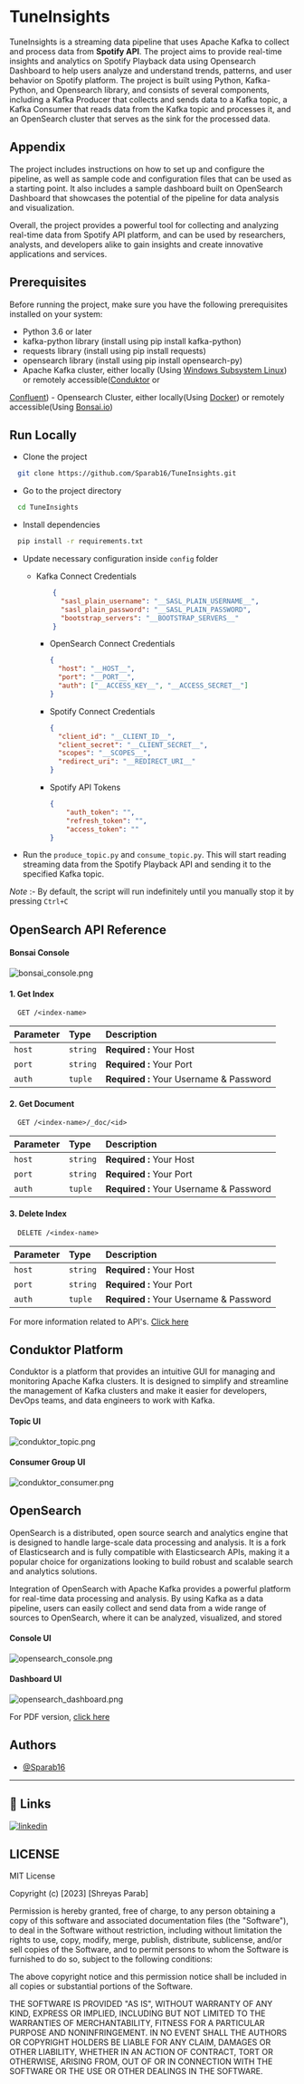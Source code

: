 # TuneInsights
TuneInsights is a streaming data pipeline that uses Apache Kafka to collect and process data from __Spotify API__. 
The project aims to provide real-time insights and analytics on Spotify Playback data using Opensearch Dashboard 
to help users analyze and understand trends, patterns, and user behavior on Spotify platform.
The project is built using Python, Kafka-Python, and Opensearch library, and consists of several 
components, including a Kafka Producer that collects and sends data to a Kafka topic, a Kafka Consumer 
that reads data from the Kafka topic and processes it, and an OpenSearch cluster that serves as the 
sink for the processed data.

## Appendix

The project includes instructions on how to set up and configure the pipeline, as well as sample code 
and configuration files that can be used as a starting point. It also includes a sample dashboard built 
on OpenSearch Dashboard that showcases the potential of the pipeline for data analysis and visualization.

Overall, the project provides a powerful tool for collecting and analyzing real-time data from Spotify API 
platform, and can be used by researchers, analysts, and developers alike to gain insights and 
create innovative applications and services.

## Prerequisites
Before running the project, make sure you have the following prerequisites installed on your system:
- Python 3.6 or later
- kafka-python library (install using pip install kafka-python)
- requests library (install using pip install requests)
- opensearch library (install using pip install opensearch-py)
- Apache Kafka cluster, either locally
(Using <a href="https://www.conduktor.io/kafka/starting-kafka/">Windows Subsystem Linux</a>) or
remotely accessible(<a href="https://www.conduktor.io/kafka/how-to-start-kafka-with-conduktor/">Conduktor</a> or 
<a href="https://www.confluent.io/confluent-cloud/?utm_medium=sem&utm_source=bing&utm_campaign=ch.sem_br.brand_tp.prs_tgt.confluent-brand_mt.mbm_rgn.india_lng.eng_dv.all_con.confluent-cloud&utm_term=%2Bconfluent%20%2Bcloud&creative=&device=c&placement=&msclkid=abc6040c586011993d406050f8ae5ae1">
Confluent</a>)
- Opensearch Cluster, either locally(Using <a href="https://opensearch.org/docs/latest/install-and-configure/install-dashboards/docker/">Docker</a>)
or remotely accessible(Using <a href="https://bonsai.io/">Bonsai.io</a>)

## Run Locally

- Clone the project

```bash
  git clone https://github.com/Sparab16/TuneInsights.git
```

- Go to the project directory

```bash
  cd TuneInsights
```

- Install dependencies

```bash
  pip install -r requirements.txt
```

-  Update necessary configuration inside `config` folder

    - Kafka Connect Credentials
        ```json
            {
              "sasl_plain_username": "__SASL_PLAIN_USERNAME__",
              "sasl_plain_password": "__SASL_PLAIN_PASSWORD",
              "bootstrap_servers": "__BOOTSTRAP_SERVERS__"
            }
      ```
      - OpenSearch Connect Credentials
          ```json
          {
            "host": "__HOST__",
            "port": "__PORT__",
            "auth": ["__ACCESS_KEY__", "__ACCESS_SECRET__"]
        }
        ```
    
      - Spotify Connect Credentials
        ```json
        {
          "client_id": "__CLIENT_ID__",
          "client_secret": "__CLIENT_SECRET__",
          "scopes": "__SCOPES__",
          "redirect_uri": "__REDIRECT_URI__"
        }
        ```
      - Spotify API Tokens
        ```json
        {
            "auth_token": "",
            "refresh_token": "",
            "access_token": ""
        }
        ```
      
- Run the `produce_topic.py` and `consume_topic.py`. This will start reading streaming data from the 
Spotify Playback API and sending it to the specified Kafka topic.

_Note_ :- By default, the script will run indefinitely until you manually stop it by pressing ```Ctrl+C```


## OpenSearch API Reference

#### Bonsai Console

![bonsai_console.png](ref%2Fimages%2Fbonsai_console.png)

#### 1. Get Index

```http
  GET /<index-name>
```

| Parameter | Type     | Description                             |
|:----------|:---------|:----------------------------------------|
| `host`    | `string` | **Required :** Your Host                |
| `port`    | `string` | **Required :** Your Port                |
| `auth`    | `tuple`  | **Required :** Your Username & Password |


#### 2. Get Document

```http
  GET /<index-name>/_doc/<id>
```

| Parameter | Type     | Description                             |
|:----------|:---------|:----------------------------------------|
| `host`    | `string` | **Required :** Your Host                |
| `port`    | `string` | **Required :** Your Port                |
| `auth`    | `tuple`  | **Required :** Your Username & Password |

#### 3. Delete Index

```http
  DELETE /<index-name>
```

| Parameter | Type     | Description                             |
|:----------|:---------|:----------------------------------------|
| `host`    | `string` | **Required :** Your Host                |
| `port`    | `string` | **Required :** Your Port                |
| `auth`    | `tuple`  | **Required :** Your Username & Password |


For more information related to API's. <a href="https://opensearch.org/docs/latest/api-reference/index-apis/index/">
Click here</a>



## Conduktor Platform

Conduktor is a platform that provides an intuitive GUI for managing and monitoring Apache Kafka clusters. It is designed to simplify and streamline the management of Kafka clusters and make it easier for developers, DevOps teams, and data engineers to work with Kafka.


#### Topic UI
![conduktor_topic.png](ref%2Fimages%2Fconduktor_topic.png)

#### Consumer Group UI
![conduktor_consumer.png](ref%2Fimages%2Fconduktor_consumer.png)


## OpenSearch

OpenSearch is a distributed, open source search and analytics engine that is designed to handle large-scale data processing and analysis. It is a fork of Elasticsearch and is fully compatible with Elasticsearch APIs, making it a popular choice for organizations looking to build robust and scalable search and analytics solutions.

Integration of OpenSearch with Apache Kafka provides a powerful platform for real-time data processing and analysis. By using Kafka as a data pipeline, users can easily collect and send data from a wide range of sources to OpenSearch, where it can be analyzed, visualized, and stored

#### Console UI
![opensearch_console.png](ref%2Fimages%2Fopensearch_console.png)

#### Dashboard UI

![opensearch_dashboard.png](ref%2Fimages%2Fopensearch_dashboard.png)

For PDF version, [click here](ref%2Fdashboards%2FTuneInsightsAnalytics%20-%20OpenSearch%20Dashboards.pdf)

## Authors

- [@Sparab16](https://github.com/Sparab16)
----

## 🔗 Links
[![linkedin](https://img.shields.io/badge/linkedin-0A66C2?style=for-the-badge&logo=linkedin&logoColor=white)](https://www.linkedin.com/in/shrey16/)


## LICENSE

MIT License

Copyright (c) [2023] [Shreyas Parab]

Permission is hereby granted, free of charge, to any person obtaining a copy
of this software and associated documentation files (the "Software"), to deal
in the Software without restriction, including without limitation the rights
to use, copy, modify, merge, publish, distribute, sublicense, and/or sell
copies of the Software, and to permit persons to whom the Software is
furnished to do so, subject to the following conditions:

The above copyright notice and this permission notice shall be included in all
copies or substantial portions of the Software.

THE SOFTWARE IS PROVIDED "AS IS", WITHOUT WARRANTY OF ANY KIND, EXPRESS OR
IMPLIED, INCLUDING BUT NOT LIMITED TO THE WARRANTIES OF MERCHANTABILITY,
FITNESS FOR A PARTICULAR PURPOSE AND NONINFRINGEMENT. IN NO EVENT SHALL THE
AUTHORS OR COPYRIGHT HOLDERS BE LIABLE FOR ANY CLAIM, DAMAGES OR OTHER
LIABILITY, WHETHER IN AN ACTION OF CONTRACT, TORT OR OTHERWISE, ARISING FROM,
OUT OF OR IN CONNECTION WITH THE SOFTWARE OR THE USE OR OTHER DEALINGS IN THE
SOFTWARE.

